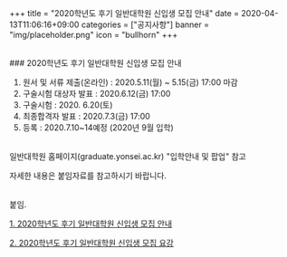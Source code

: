 +++
title = "2020학년도 후기 일반대학원 신입생 모집 안내"
date = 2020-04-13T11:06:16+09:00
categories = ["공지사항"]
banner = "img/placeholder.png"
icon = "bullhorn"
+++
<!--more-->

<br>
### 2020학년도 후기 일반대학원 신입생 모집 안내
<br>

1. 원서 및 서류 제출(온라인) : 2020.5.11(월) ~ 5.15(금) 17:00 마감
2. 구술시험 대상자 발표 : 2020.6.12(금) 17:00
3. 구술시험 : 2020. 6.20(토)
4. 최종합격자 발표 : 2020.7.3(금) 17:00
5. 등록 : 2020.7.10~14예정 (2020년 9월 입학)

<br>
일반대학원 홈페이지(graduate.yonsei.ac.kr) "입학안내 및 팝업" 참고

자세한 내용은 붙임자료를 참고하시기 바랍니다.

<br>
<div class='image'>
<img src="/img/recruit_graduate.png" class="img-responsive" alt="">
</div>
붙임.

[1. 2020학년도 후기 일반대학원 신입생 모집 안내](/files/2020_graduate.png)
<br>

[2. 2020학년도 후기 일반대학원 신입생 모집 요강](/files/guide_2020-2.pdf)
<br>
